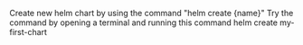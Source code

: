 Create new helm chart by using the command "helm create {name}"
Try the command by opening a terminal and running this command helm create my-first-chart